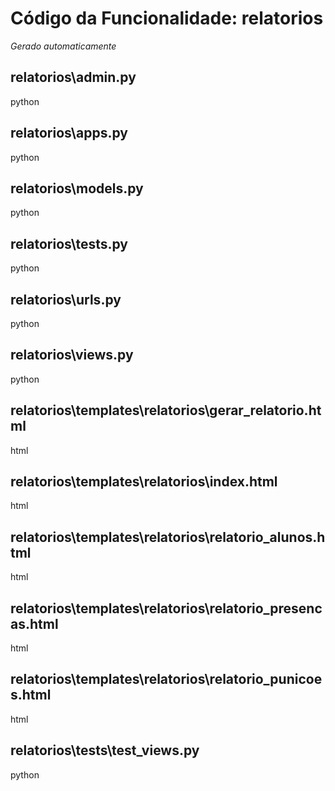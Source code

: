 # Código da Funcionalidade: relatorios
*Gerado automaticamente*



## relatorios\admin.py

python





## relatorios\apps.py

python





## relatorios\models.py

python





## relatorios\tests.py

python





## relatorios\urls.py

python





## relatorios\views.py

python





## relatorios\templates\relatorios\gerar_relatorio.html

html





## relatorios\templates\relatorios\index.html

html





## relatorios\templates\relatorios\relatorio_alunos.html

html





## relatorios\templates\relatorios\relatorio_presencas.html

html





## relatorios\templates\relatorios\relatorio_punicoes.html

html





## relatorios\tests\test_views.py

python



